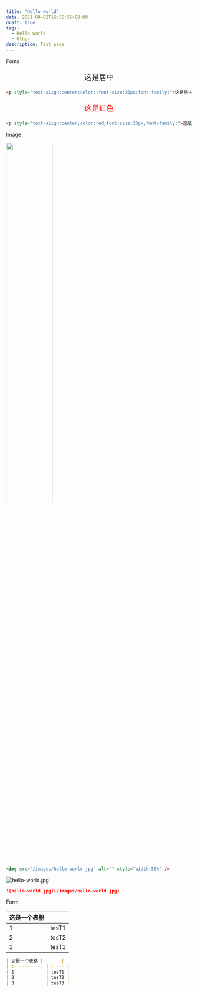```yaml
---
title: "Hello world"
date: 2021-09-02T16:55:55+08:00
draft: true
tags:
  - Hello world
  - Other
description: Test page
---
```






Fonts 

<p style="text-align:center;color:;font-size:20px;font-family:arial">这是居中</p> 



```md
<p style="text-align:center;color:;font-size:20px;font-family:">这是居中</p> 
```



<p style="text-align:center;color:red;font-size:20px;">这是红色</p> 

```md
<p style="text-align:center;color:red;font-size:20px;font-family:">这是红色</p> 
```



Image



<img src="/images/hello-world.jpg" alt="" style="width:50%" />



```md
<img src="/images/hello-world.jpg" alt="" style="width:50%" />
```



![hello-world.jpg](/images/hello-world.jpg)



```md
![hello-world.jpg](/images/hello-world.jpg)
```



Form

| 这是一个表格 |       |
| :----------- | :---- |
| 1            | tesT1 |
| 2            | tesT2 |
| 3            | tesT3 |
```md
| 这是一个表格 |       |
| :----------- | :---- |
| 1            | tesT1 |
| 2            | tesT2 |
| 3            | tesT3 |
```

